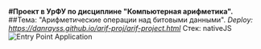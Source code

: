 **#Проект в УрФУ по дисциплине "Компьютерная арифметика".**
##Тема: "Арифметические операции над битовыми данными".
*Deploy: https://danrayss.github.io/arif-proj/arif-project.html*
Стек: nativeJS
![Entry Point Application](https://github.com/user-attachments/assets/7b697779-5a4a-4664-ab90-2afc773176c5)
